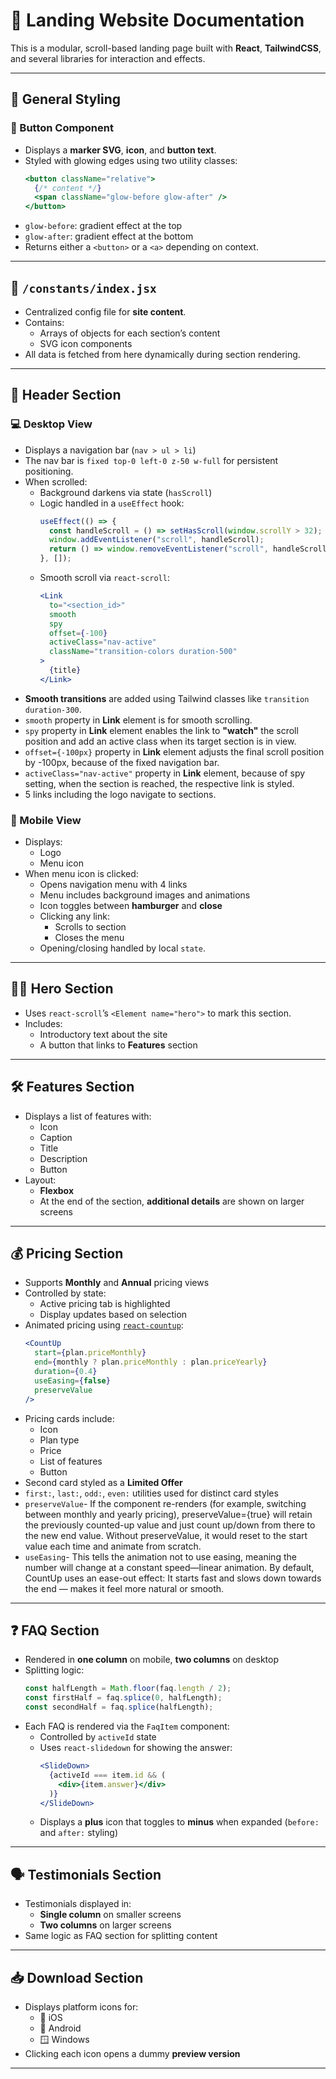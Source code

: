 # 🚀 Landing Website Documentation

This is a modular, scroll-based landing page built with **React**, **TailwindCSS**, and several libraries for interaction and effects.

---

## 🧱 General Styling

### 🔘 Button Component
- Displays a **marker SVG**, **icon**, and **button text**.
- Styled with glowing edges using two utility classes:
  ```jsx
  <button className="relative">
    {/* content */}
    <span className="glow-before glow-after" />
  </button>
  ```
- `glow-before`: gradient effect at the top  
- `glow-after`: gradient effect at the bottom  
- Returns either a `<button>` or a `<a>` depending on context.

---

## 📁 `/constants/index.jsx`

- Centralized config file for **site content**.
- Contains:
  - Arrays of objects for each section’s content
  - SVG icon components  
- All data is fetched from here dynamically during section rendering.

---

## 🧭 Header Section

### 💻 Desktop View
- Displays a navigation bar (`nav > ul > li`)
- The nav bar is `fixed top-0 left-0 z-50 w-full` for persistent positioning.
- When scrolled:
  - Background darkens via state (`hasScroll`)
  - Logic handled in a `useEffect` hook:
    ```jsx
    useEffect(() => {
      const handleScroll = () => setHasScroll(window.scrollY > 32);
      window.addEventListener("scroll", handleScroll);
      return () => window.removeEventListener("scroll", handleScroll);
    }, []);
    ```
  - Smooth scroll via `react-scroll`:
    ```jsx
    <Link
      to="<section_id>"
      smooth
      spy
      offset={-100}
      activeClass="nav-active"
      className="transition-colors duration-500"
    >
      {title}
    </Link>
    ```
- **Smooth transitions** are added using Tailwind classes like `transition duration-300`.
- `smooth` property in **Link** element is for smooth scrolling.
- `spy` property in **Link** element enables the link to **"watch"** the scroll position and add an active class when its target section is in view.
- `offset={-100px}` property in **Link** element adjusts the final scroll position by -100px, because of the fixed navigation bar.
- `activeClass="nav-active"` property in **Link** element, because of spy setting, when the section is reached, the respective link is styled.
- 5 links including the logo navigate to sections.

### 📱 Mobile View
- Displays:
  - Logo
  - Menu icon
- When menu icon is clicked:
  - Opens navigation menu with 4 links
  - Menu includes background images and animations
  - Icon toggles between **hamburger** and **close**
  - Clicking any link:
    - Scrolls to section
    - Closes the menu
  - Opening/closing handled by local `state`.

---

## 🦸‍♂️ Hero Section

- Uses `react-scroll`’s `<Element name="hero">` to mark this section.
- Includes:
  - Introductory text about the site
  - A button that links to **Features** section

---

## 🛠️ Features Section

- Displays a list of features with:
  - Icon
  - Caption
  - Title
  - Description
  - Button
- Layout:
  - **Flexbox**
  - At the end of the section, **additional details** are shown on larger screens

---

## 💰 Pricing Section

- Supports **Monthly** and **Annual** pricing views
- Controlled by state:
  - Active pricing tab is highlighted
  - Display updates based on selection
- Animated pricing using [`react-countup`](https://www.npmjs.com/package/react-countup):
  ```jsx
  <CountUp
    start={plan.priceMonthly}
    end={monthly ? plan.priceMonthly : plan.priceYearly}
    duration={0.4}
    useEasing={false}
    preserveValue
  />
  ```
- Pricing cards include:
  - Icon
  - Plan type
  - Price
  - List of features
  - Button
- Second card styled as a **Limited Offer**
- `first:`, `last:`, `odd:`, `even:` utilities used for distinct card styles
- `preserveValue`- If the component re-renders (for example, switching between monthly and yearly pricing), preserveValue={true} will retain the previously counted-up value and just count up/down from there to the new end value. Without preserveValue, it would reset to the start value each time and animate from scratch.
- `useEasing`- This tells the animation not to use easing, meaning the number will change at a constant speed—linear animation. By default, CountUp uses an ease-out effect: It starts fast and slows down towards the end — makes it feel more natural or smooth.
---

## ❓ FAQ Section

- Rendered in **one column** on mobile, **two columns** on desktop
- Splitting logic:
  ```js
  const halfLength = Math.floor(faq.length / 2);
  const firstHalf = faq.splice(0, halfLength);
  const secondHalf = faq.splice(halfLength);
  ```
- Each FAQ is rendered via the `FaqItem` component:
  - Controlled by `activeId` state
  - Uses `react-slidedown` for showing the answer:
    ```jsx
    <SlideDown>
      {activeId === item.id && (
        <div>{item.answer}</div>
      )}
    </SlideDown>
    ```
  - Displays a **plus** icon that toggles to **minus** when expanded (`before:` and `after:` styling)

---

## 🗣️ Testimonials Section

- Testimonials displayed in:
  - **Single column** on smaller screens
  - **Two columns** on larger screens
- Same logic as FAQ section for splitting content

---

## 📥 Download Section

- Displays platform icons for:
  - 📱 iOS
  - 🤖 Android
  - 🪟 Windows
- Clicking each icon opens a dummy **preview version**

---
